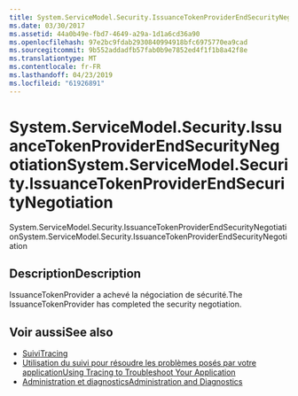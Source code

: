 ```yaml
---
title: System.ServiceModel.Security.IssuanceTokenProviderEndSecurityNegotiation
ms.date: 03/30/2017
ms.assetid: 44a0b49e-fbd7-4649-a29a-1d1a6cd36a90
ms.openlocfilehash: 97e2bc9fdab2930840994918bfc6975770ea9cad
ms.sourcegitcommit: 9b552addadfb57fab0b9e7852ed4f1f1b8a42f8e
ms.translationtype: MT
ms.contentlocale: fr-FR
ms.lasthandoff: 04/23/2019
ms.locfileid: "61926891"
---
```

# <a name="systemservicemodelsecurityissuancetokenproviderendsecuritynegotiation"></a><span data-ttu-id="c3b28-102">System.ServiceModel.Security.IssuanceTokenProviderEndSecurityNegotiation</span><span class="sxs-lookup"><span data-stu-id="c3b28-102">System.ServiceModel.Security.IssuanceTokenProviderEndSecurityNegotiation</span></span>
<span data-ttu-id="c3b28-103">System.ServiceModel.Security.IssuanceTokenProviderEndSecurityNegotiation</span><span class="sxs-lookup"><span data-stu-id="c3b28-103">System.ServiceModel.Security.IssuanceTokenProviderEndSecurityNegotiation</span></span>  
  
## <a name="description"></a><span data-ttu-id="c3b28-104">Description</span><span class="sxs-lookup"><span data-stu-id="c3b28-104">Description</span></span>  
 <span data-ttu-id="c3b28-105">IssuanceTokenProvider a achevé la négociation de sécurité.</span><span class="sxs-lookup"><span data-stu-id="c3b28-105">The IssuanceTokenProvider has completed the security negotiation.</span></span>  
  
## <a name="see-also"></a><span data-ttu-id="c3b28-106">Voir aussi</span><span class="sxs-lookup"><span data-stu-id="c3b28-106">See also</span></span>

- [<span data-ttu-id="c3b28-107">Suivi</span><span class="sxs-lookup"><span data-stu-id="c3b28-107">Tracing</span></span>](../../../../../docs/framework/wcf/diagnostics/tracing/index.md)
- [<span data-ttu-id="c3b28-108">Utilisation du suivi pour résoudre les problèmes posés par votre application</span><span class="sxs-lookup"><span data-stu-id="c3b28-108">Using Tracing to Troubleshoot Your Application</span></span>](../../../../../docs/framework/wcf/diagnostics/tracing/using-tracing-to-troubleshoot-your-application.md)
- [<span data-ttu-id="c3b28-109">Administration et diagnostics</span><span class="sxs-lookup"><span data-stu-id="c3b28-109">Administration and Diagnostics</span></span>](../../../../../docs/framework/wcf/diagnostics/index.md)
